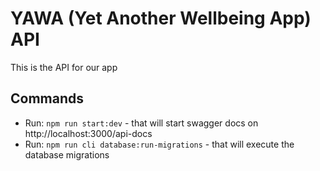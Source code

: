 # YAWA (Yet Another Wellbeing App) API

This is the API for our app

## Commands

- Run: `npm run start:dev` - that will start swagger docs on http://localhost:3000/api-docs
- Run: `npm run cli database:run-migrations` - that will execute the database migrations
